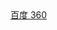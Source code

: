 <html>
<body>
<title>主页</title>
<a href="https://www.baidu.com"/>百度
<a>
<a href="https://www.baidu.com"/>360
<a>

